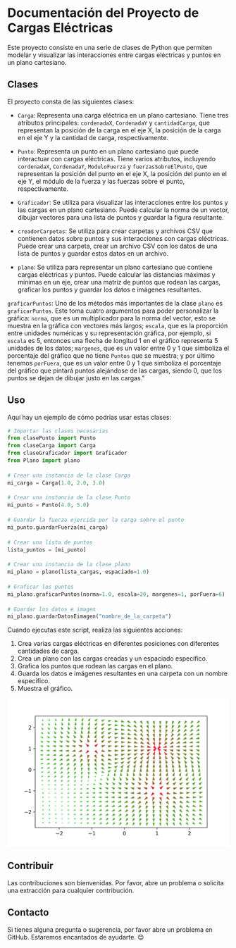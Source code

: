 # Documentación del Proyecto de Cargas Eléctricas

Este proyecto consiste en una serie de clases de Python que permiten modelar y visualizar las interacciones entre cargas eléctricas y puntos en un plano cartesiano.

## Clases

El proyecto consta de las siguientes clases:

- `Carga`: Representa una carga eléctrica en un plano cartesiano. Tiene tres atributos principales: `cordenadaX`, `CordenadaY` y `cantidadCarga`, que representan la posición de la carga en el eje X, la posición de la carga en el eje Y y la cantidad de carga, respectivamente.

- `Punto`: Representa un punto en un plano cartesiano que puede interactuar con cargas eléctricas. Tiene varios atributos, incluyendo `cordenadaX`, `CordenadaY`, `ModuloFuerza` y `fuerzasSobreElPunto`, que representan la posición del punto en el eje X, la posición del punto en el eje Y, el módulo de la fuerza y las fuerzas sobre el punto, respectivamente.

- `Graficador`: Se utiliza para visualizar las interacciones entre los puntos y las cargas en un plano cartesiano. Puede calcular la norma de un vector, dibujar vectores para una lista de puntos y guardar la figura resultante.

- `creadorCarpetas`: Se utiliza para crear carpetas y archivos CSV que contienen datos sobre puntos y sus interacciones con cargas eléctricas. Puede crear una carpeta, crear un archivo CSV con los datos de una lista de puntos y guardar estos datos en un archivo.

- `plano`: Se utiliza para representar un plano cartesiano que contiene cargas eléctricas y puntos. Puede calcular las distancias máximas y mínimas en un eje, crear una matriz de puntos que rodean las cargas, graficar los puntos y guardar los datos e imágenes resultantes.
  
`graficarPuntos`: Uno de los métodos más importantes de la clase `plano` es `graficarPuntos`. Este toma cuatro argumentos para poder personalizar la gráfica: `norma`, que es un multiplicador para la norma del vector, esto se muestra en la gráfica con vectores más largos; `escala`, que es la proporción entre unidades numéricas y su representación gráfica, por ejemplo, si `escala` es 5, entonces una flecha de longitud 1 en el gráfico representa 5 unidades de los datos; `margenes`, que es un valor entre 0 y 1 que simboliza el porcentaje del gráfico que no tiene `Puntos` que se muestra; y por último tenemos `porFuera`, que es un valor entre 0 y 1 que simboliza el porcentaje del gráfico que pintará puntos alejándose de las cargas, siendo 0, que los puntos se dejan de dibujar justo en las cargas."

## Uso

Aquí hay un ejemplo de cómo podrías usar estas clases:

```python
# Importar las clases necesarias
from clasePunto import Punto
from claseCarga import Carga
from claseGraficador import Graficador
from Plano import plano

# Crear una instancia de la clase Carga
mi_carga = Carga(1.0, 2.0, 3.0)

# Crear una instancia de la clase Punto
mi_punto = Punto(4.0, 5.0)

# Guardar la fuerza ejercida por la carga sobre el punto
mi_punto.guardarFuerza(mi_carga)

# Crear una lista de puntos
lista_puntos = [mi_punto]

# Crear una instancia de la clase plano
mi_plano = plano(lista_cargas, espaciado=1.0)

# Graficar los puntos
mi_plano.graficarPuntos(norma=1.0, escala=20, margenes=1, porFuera=6)

# Guardar los datos e imagen
mi_plano.guardarDatosEimagen("nombre_de_la_carpeta")
```

Cuando ejecutas este script, realiza las siguientes acciones:

1. Crea varias cargas eléctricas en diferentes posiciones con diferentes cantidades de carga.
2. Crea un plano con las cargas creadas y un espaciado específico.
3. Grafica los puntos que rodean las cargas en el plano.
4. Guarda los datos e imágenes resultantes en una carpeta con un nombre específico.
5. Muestra el gráfico.
   <div style="text-align:center">

  <img 
    src="./ejem/ejem.png" 
    altern = "Grafica generada con el programa con 3 cargas, 2 positivas y 1 negativa con rojo donde el campo electric es mas fuerte y verde donde es mas debil"
    width="800"/>
</div>

## Contribuir

Las contribuciones son bienvenidas. Por favor, abre un problema o solicita una extracción para cualquier contribución.

## Contacto

Si tienes alguna pregunta o sugerencia, por favor abre un problema en GitHub. Estaremos encantados de ayudarte. 😊
